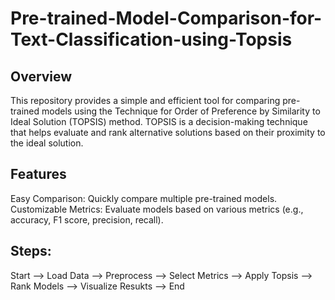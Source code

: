 # Pre-trained-Model-Comparison-for-Text-Classification-using-Topsis

## Overview
This repository provides a simple and efficient tool for comparing pre-trained models using the Technique for Order of Preference by Similarity to Ideal Solution (TOPSIS) method. TOPSIS is a decision-making technique that helps evaluate and rank alternative solutions based on their proximity to the ideal solution.

## Features
Easy Comparison: Quickly compare multiple pre-trained models.
Customizable Metrics: Evaluate models based on various metrics (e.g., accuracy, F1 score, precision, recall).

## Steps: 
Start --> Load Data --> Preprocess --> Select Metrics --> Apply Topsis --> Rank Models --> Visualize Resukts --> End


